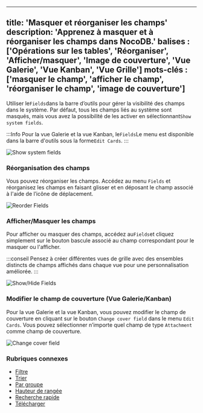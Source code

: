 
***

title: 'Masquer et réorganiser les champs'
description: 'Apprenez à masquer et à réorganiser les champs dans NocoDB.'
balises : \['Opérations sur les tables', 'Réorganiser', 'Afficher/masquer', 'Image de couverture', 'Vue Galerie', 'Vue Kanban', 'Vue Grille']
mots-clés : \['masquer le champ', 'afficher le champ', 'réorganiser le champ', 'image de couverture']
-----------------------------------------------------------------------------------------------------

Utiliser le`Fields`dans la barre d’outils pour gérer la visibilité des champs dans le système. Par défaut, tous les champs liés au système sont masqués, mais vous avez la possibilité de les activer en sélectionnant`Show system fields`.

:::Info
Pour la vue Galerie et la vue Kanban, le`Fields`Le menu est disponible dans la barre d'outils sous la forme`Edit Cards`.
:::

![Show system fields](/img/v2/table-operations/fields-show-system-fields.png)

### Réorganisation des champs

Vous pouvez réorganiser les champs. Accédez au menu `Fields` et réorganisez les champs en faisant glisser et en déposant le champ associé à l'aide de l’icône de déplacement.

![Reorder Fields](/img/v2/table-operations/fields-reorder.png)

### Afficher/Masquer les champs

Pour afficher ou masquer des champs, accédez au`Fields`et cliquez simplement sur le bouton bascule associé au champ correspondant pour le masquer ou l'afficher.

:::conseil
Pensez à créer différentes vues de grille avec des ensembles distincts de champs affichés dans chaque vue pour une personnalisation améliorée.
:::

![Show/Hide Fields](/img/v2/table-operations/fields-hide.png)

### Modifier le champ de couverture (Vue Galerie/Kanban)

Pour la vue Galerie et la vue Kanban, vous pouvez modifier le champ de couverture en cliquant sur le bouton `Change cover field` dans le menu `Edit Cards`. Vous pouvez sélectionner n’importe quel champ de type `Attachment` comme champ de couverture.

![Change cover field](/img/v2/table-operations/change-cover-image.png)

### Rubriques connexes

* [Filtre](filter)
* [Trier](sort)
* [Par groupe](group-by)
* [Hauteur de rangée](row-height)
* [Recherche rapide](search)
* [Télécharger](download)
